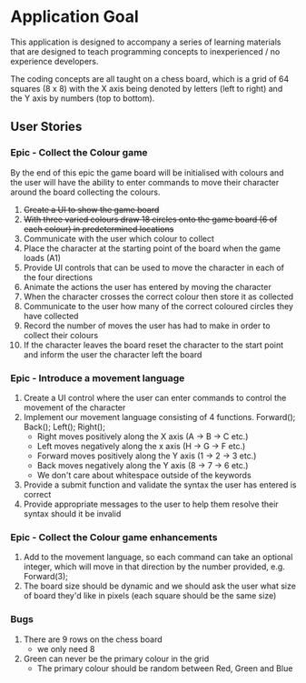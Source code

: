 # Application Goal

This application is designed to accompany a series of learning materials that are designed to teach programming concepts to inexperienced / no experience developers.

The coding concepts are all taught on a chess board, which is a grid of 64 squares (8 x 8) with the X axis being denoted by letters (left to right) and the Y axis by numbers (top to bottom).

## User Stories

### Epic - Collect the Colour game

By the end of this epic the game board will be initialised with colours and the user will have the ability to enter commands to move their character around the board collecting the colours.

1. ~~Create a UI to show the game board~~
2. ~~With three varied colours draw 18 circles onto the game board (6 of each colour) in predetermined locations~~
3. Communicate with the user which colour to collect
3. Place the character at the starting point of the board when the game loads (A1)
4. Provide UI controls that can be used to move the character in each of the four directions
5. Animate the actions the user has entered by moving the character
6. When the character crosses the correct colour then store it as collected
7. Communicate to the user how many of the correct coloured circles they have collected
8. Record the number of moves the user has had to make in order to collect their colours
9. If the character leaves the board reset the character to the start point and inform the user the character left the board

### Epic - Introduce a movement language

1. Create a UI control where the user can enter commands to control the movement of the character
2. Implement our movement language consisting of 4 functions. Forward(); Back(); Left(); Right();
    * Right moves positively along the X axis (A -> B -> C etc.)
    * Left moves negatively along the x axis (H -> G -> F etc.)
    * Forward moves positively along the Y axis (1 -> 2 -> 3 etc.)
    * Back moves negatively along the Y axis (8 -> 7 -> 6 etc.)
    * We don't care about whitespace outside of the keywords
3. Provide a submit function and validate the syntax the user has entered is correct
4. Provide appropriate messages to the user to help them resolve their syntax should it be invalid

### Epic - Collect the Colour game enhancements

1. Add to the movement language, so each command can take an optional integer, which will move in that direction by the number provided, e.g. Forward(3);
2. The board size should be dynamic and we should ask the user what size of board they'd like in pixels (each square should be the same size)

### Bugs
1. There are 9 rows on the chess board
    * we only need 8
2. Green can never be the primary colour in the grid
    * The primary colour should be random between Red, Green and Blue

